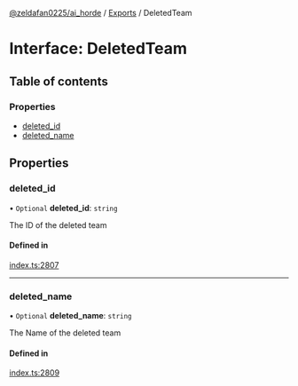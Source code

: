 [@zeldafan0225/ai_horde](../README.md) / [Exports](../modules.md) / DeletedTeam

# Interface: DeletedTeam

## Table of contents

### Properties

- [deleted\_id](DeletedTeam.md#deleted_id)
- [deleted\_name](DeletedTeam.md#deleted_name)

## Properties

### deleted\_id

• `Optional` **deleted\_id**: `string`

The ID of the deleted team

#### Defined in

[index.ts:2807](https://github.com/ZeldaFan0225/ai_horde/blob/ca96654/index.ts#L2807)

___

### deleted\_name

• `Optional` **deleted\_name**: `string`

The Name of the deleted team

#### Defined in

[index.ts:2809](https://github.com/ZeldaFan0225/ai_horde/blob/ca96654/index.ts#L2809)
